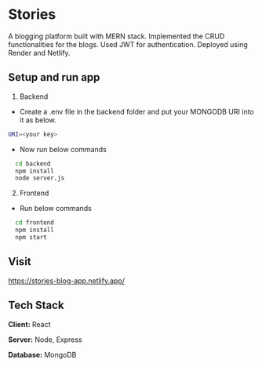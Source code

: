 
# Stories

A blogging platform built with MERN stack. Implemented the CRUD functionalities for the blogs. Used JWT for authentication. Deployed using Render and Netlify.


## Setup and run app

1. Backend
 - Create a .env file in the backend folder and put your MONGODB URI into it as below.
```bash
URI=<your key>
```
- Now run below commands
```bash
  cd backend
  npm install
  node server.js
```

2. Frontend
- Run below commands
```bash
  cd frontend
  npm install
  npm start
```


## Visit

https://stories-blog-app.netlify.app/
## Tech Stack

**Client:** React

**Server:** Node, Express

**Database:** MongoDB

